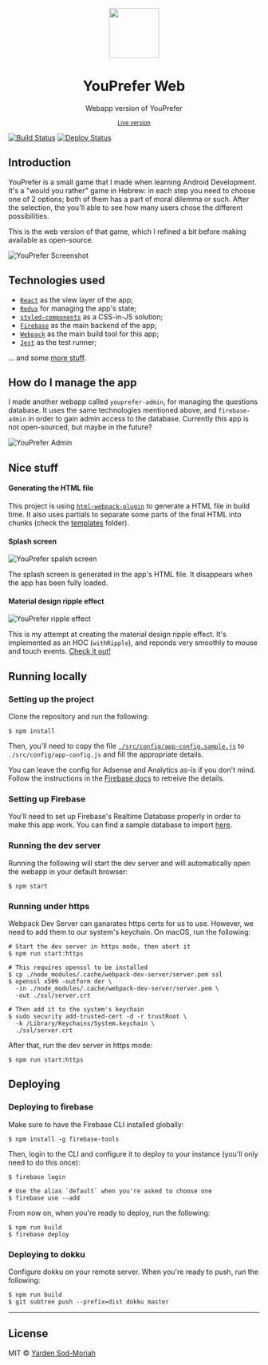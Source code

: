 <div align="center">
  <img width="100" height="100" src=".github/youprefer-logo.png">
  <h1>YouPrefer Web</h1>
  <p>Webapp version of YouPrefer</p>
  <small><a href="https://youprefer.co.il/" target="_blank">Live version</a></small>
</div>

[![Build Status](https://github.com/yardnsm/youprefer-web/workflows/main/badge.svg)](https://github.com/yardnsm/youprefer-web/actions)
[![Deploy Status](https://github.com/yardnsm/youprefer-web/workflows/deploy/badge.svg)](https://github.com/yardnsm/youprefer-web/actions)

## Introduction

YouPrefer is a small game that I made when learning Android Development. It's a "would you rather"
game in Hebrew: in each step you need to choose one of 2 options; both of them has a part of moral
dilemma or such. After the selection, the you'll able to see how many users chose the different
possibilities.

This is the web version of that game, which I refined a bit before making available as open-source.

![YouPrefer Screenshot](.github/youprefer-main.png)

## Technologies used

- [`React`](https://reactjs.org/) as the view layer of the app;
- [`Redux`](https://redux.js.org/) for managing the app's state;
- [`styled-components`](https://www.styled-components.com/) as a CSS-in-JS solution;
- [`Firebase`](https://firebase.google.com/) as the main backend of the app;
- [`Webpack`](https://webpack.js.org/) as the main build tool for this app;
- [`Jest`](https://jestjs.io/) as the test runner;

... and some [more stuff](./package.json).

## How do I manage the app

I made another webapp called `youprefer-admin`, for managing the questions database. It uses the
same technologies mentioned above, and `firebase-admin` in order to gain admin access to the
database. Currently this app is not open-sourced, but maybe in the future?

![YouPrefer Admin](.github/youprefer-admin.png)

## Nice stuff

#### Generating the HTML file

This project is using [`html-webpack-plugin`](https://github.com/jantimon/html-webpack-plugin) to
generate a HTML file in build time. It also uses partials to separate some parts of the final HTML
into chunks (check the [templates](./templates) folder).


#### Splash screen

![YouPrefer spalsh screen](.github/youprefer-splash-screen.gif)

The splash screen is generated in the app's HTML file. It disappears when the app has been fully
loaded.

#### Material design ripple effect

![YouPrefer ripple effect](.github/youprefer-md-ripple.gif)

This is my attempt at creating the material design ripple effect. It's implemented as an HOC
(`withRipple`), and reponds very smoothly to mouse and touch events. [Check it
out!](src/hoc/withRipple.jsx)

## Running locally

### Setting up the project

Clone the repository and run the following:

```console
$ npm install
```

Then, you'll need to copy the file
[`./src/config/app-config.sample.js`](./src/config/app-config.sample.js) to
`./src/config/app-config.js` and fill the appropriate details.

You can leave the config for Adsense and Analytics as-is if you don't mind. Follow the instructions
in the [Firebase docs](https://firebase.google.com/docs/web/setup) to retreive the details.

### Setting up Firebase

You'll need to set up Firebase's Realtime Database properly in order to make this app work. You can
find a sample database to import [here](.github/youprefer-database-export.json).

### Running the dev server

Running the following will start the dev server and will automatically open the webapp in your
default browser:

```console
$ npm start
```

### Running under https

Webpack Dev Server can ganarates https certs for us to use. However, we need to add them to our
system's keychain. On macOS, run the following:

```console
# Start the dev server in https mode, then abort it
$ npm run start:https

# This requires openssl to be installed
$ cp ./node_modules/.cache/webpack-dev-server/server.pem ssl
$ openssl x509 -outform der \
  -in ./node_modules/.cache/webpack-dev-server/server.pem \
  -out ./ssl/server.crt

# Then add it to the system's keychain
$ sudo security add-trusted-cert -d -r trustRoot \
  -k /Library/Keychains/System.keychain \
  ./ssl/server.crt
```

After that, run the dev server in https mode:

```console
$ npm run start:https
```

## Deploying

### Deploying to firebase

Make sure to have the Firebase CLI installed globally:

```console
$ npm install -g firebase-tools
```

Then, login to the CLI and configure it to deploy to your instance (you'll only need to do this
once):

```console
$ firebase login

# Use the alias `default` when you're asked to choose one
$ firebase use --add
```

From now on, when you're ready to deploy, run the following:

```console
$ npm run build
$ firebase deploy
```

### Deploying to dokku

Configure dokku on your remote server. When you're ready to push, run the following:

```console
$ npm run build
$ git subtree push --prefix=dist dokku master
```

---

## License

MIT © [Yarden Sod-Moriah](http://yardnsm.net/)

